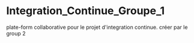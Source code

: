 # Integration_Continue_Groupe_1

plate-form collaborative pour le projet d'integration continue. créer par le group 2

